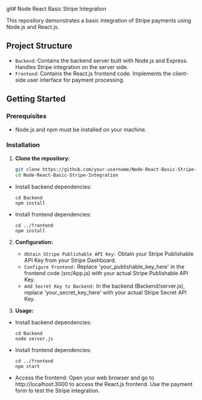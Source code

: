 git# Node React Basic Stripe Integration

This repository demonstrates a basic integration of Stripe payments using Node.js and React.js.

## Project Structure

- `Backend`: Contains the backend server built with Node.js and Express. Handles Stripe integration on the server side.
- `Frontend`: Contains the React.js frontend code. Implements the client-side user interface for payment processing.

## Getting Started

### Prerequisites

- Node.js and npm must be installed on your machine.

### Installation

1. **Clone the repository:**

   ```bash
   git clone https://github.com/your-username/Node-React-Basic-Stripe-Integration.git
   cd Node-React-Basic-Stripe-Integration
- Install backend dependencies:
    ```
    cd Backend
    npm install
- Install frontend dependencies:
    ```
    cd ../frontend
    npm install

2. **Configuration:**
    - `Obtain Stripe Publishable API Key:`
        Obtain your Stripe Publishable API Key from your    Stripe     Dashboard.
    - `Configure Frontend:`
        Replace 'your_publishable_key_here' in the frontend code (src/App.js) with your actual Stripe Publishable API Key.
    - `Add Secret Key to Backend:`
        In the backend (Backend/server.js), replace 'your_secret_key_here' with your actual Stripe Secret API Key.

3. **Usage:**
- Install backend dependencies:
    ```
    cd Backend
    node server.js

- Install frontend dependencies:
    ```
    cd ../frontend
    npm start

- Access the frontend:
    Open your web browser and go to http://localhost:3000 to access the React.js frontend. Use the payment form to test the Stripe integration.
